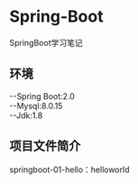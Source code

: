 # Spring-Boot
SpringBoot学习笔记

## 环境
--Spring Boot:2.0  
--Mysql:8.0.15   
--Jdk:1.8   

## 项目文件简介   
springboot-01-hello：helloworld  
